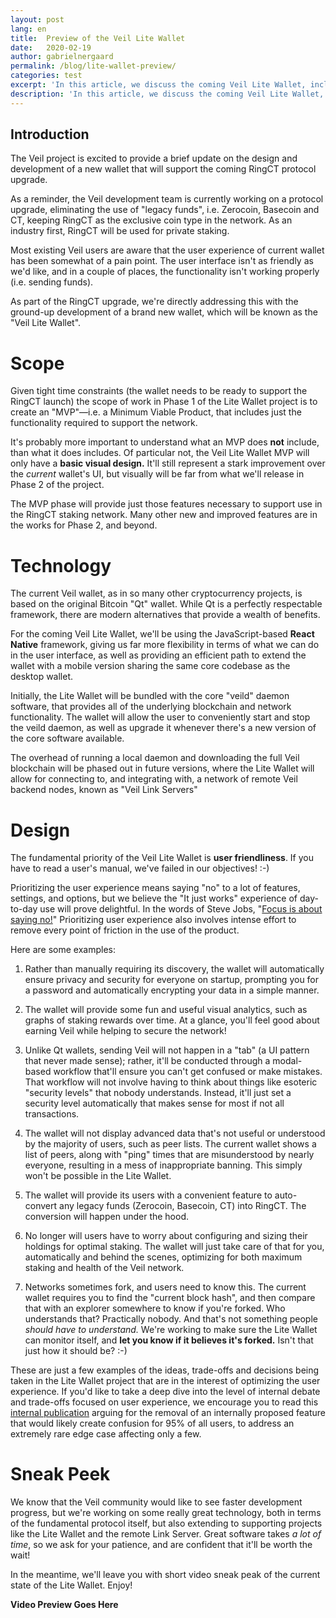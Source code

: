 ```yaml
---
layout: post
lang: en
title:  Preview of the Veil Lite Wallet
date:   2020-02-19
author: gabrielnergaard
permalink: /blog/lite-wallet-preview/
categories: test
excerpt: 'In this article, we discuss the coming Veil Lite Wallet, including a video sneak peek.'
description: 'In this article, we discuss the coming Veil Lite Wallet, including a video sneak peek.'
---
```

## Introduction

The Veil project is excited to provide a brief update on the design and development of a new wallet that will support the coming RingCT protocol upgrade.

As a reminder, the Veil development team is currently working on a protocol upgrade, eliminating the use of "legacy funds", i.e. Zerocoin, Basecoin and CT, keeping RingCT as the exclusive coin type in the network. As an industry first, RingCT will be used for private staking.

Most existing Veil users are aware that the user experience of current wallet has been somewhat of a pain point. The user interface isn't as friendly as we'd like, and in a couple of places, the functionality isn't working properly (i.e. sending funds).

As part of the RingCT upgrade, we're directly addressing this with the ground-up development of a brand new wallet, which will be known as the "Veil Lite Wallet".

# Scope

Given tight time constraints (the wallet needs to be ready to support the RingCT launch) the scope of work in Phase 1 of the Lite Wallet project is to create an "MVP"—i.e. a Minimum Viable Product, that includes just the functionality required to support the network.

It's probably more important to understand what an MVP does **not** include, than what it does includes. Of particular not, the Veil Lite Wallet MVP will only have a **basic visual design.** It'll still represent a stark improvement over the *current* wallet's UI, but visually will be far from what we'll release in Phase 2 of the project.

The MVP phase will provide just those features necessary to support use in the RingCT staking network. Many other new and improved features are in the works for Phase 2, and beyond.

# Technology 

The current Veil wallet, as in so many other cryptocurrency projects, is based on the original Bitcoin "Qt" wallet. While Qt is a perfectly respectable framework, there are modern alternatives that provide a wealth of benefits. 

For the coming Veil Lite Wallet, we'll be using the JavaScript-based **React Native** framework, giving us far more flexibility in terms of what we can do in the user interface, as well as providing an efficient path to extend the wallet with a mobile version sharing the same core codebase as the desktop wallet.

Initially, the Lite Wallet will be bundled with the core "veild" daemon software, that provides all of the underlying blockchain and network functionality. The wallet will allow the user to conveniently start and stop the veild daemon, as well as upgrade it whenever there's a new version of the core software available.

The overhead of running a local daemon and downloading the full Veil blockchain will be phased out in future versions, where the Lite Wallet will allow for connecting to, and integrating with, a network of remote Veil backend nodes, known as "Veil Link Servers"

# Design

The fundamental priority of the Veil Lite Wallet is **user friendliness**. If you have to read a user's manual, we've failed in our objectives! :-) 

Prioritizing the user experience means saying "no" to a lot of features, settings, and options, but we believe the "It just works" experience of day-to-day use will prove delightful. In the words of Steve Jobs, "[Focus is about saying no!][2]" Prioritizing user experience also involves intense effort to remove every point of friction in the use of the product.

Here are some examples:

1. Rather than manually requiring its discovery, the wallet will automatically ensure privacy and security for everyone on startup, prompting you for a password and automatically encrypting your data in a simple manner.

2. The wallet will provide some fun and useful visual analytics, such as graphs of staking rewards over time. At a glance, you'll feel good about earning Veil while helping to secure the network!

3. Unlike Qt wallets, sending Veil will not happen in a "tab" (a UI pattern that never made sense); rather, it'll be conducted through a modal-based workflow that'll ensure you can't get confused or make mistakes. That workflow will not involve having to think about things like esoteric "security levels" that nobody understands. Instead, it'll just set a security level automatically that makes sense for most if not all transactions.

4. The wallet will not display advanced data that's not useful or understood by the majority of users, such as peer lists. The current wallet shows a list of peers, along with "ping" times that are misunderstood by nearly everyone, resulting in a mess of inappropriate banning. This simply won't be possible in the Lite Wallet.

5. The wallet will provide its users with a convenient feature to auto-convert any legacy funds (Zerocoin, Basecoin, CT) into RingCT. The conversion will happen under the hood.

6. No longer will users have to worry about configuring and sizing their holdings for optimal staking. The wallet will just take care of that for you, automatically and behind the scenes, optimizing for both maximum staking and health of the Veil network.

7. Networks sometimes fork, and users need to know this. The current wallet requires you to find the "current block hash", and then compare that with an explorer somewhere to know if you're forked. Who understands that? Practically nobody. And that's not something people *should have to understand.* We're working to make sure the Lite Wallet can monitor itself, and **let you know if it believes it's forked.** Isn't that just how it should be? :-)

These are just a few examples of the ideas, trade-offs and decisions being taken in the Lite Wallet project that are in the interest of optimizing the user experience. If you'd like to take a deep dive into the level of internal debate and trade-offs focused on user experience, we encourage you to read this [internal publication][1] arguing for the removal of an internally proposed feature that would likely create confusion for 95% of all users, to address an extremely rare edge case affecting only a few.

# Sneak Peek

We know that the Veil community would like to see faster development progress, but we're working on some really great technology, both in terms of the fundamental protocol itself, but also extending to supporting projects like the Lite Wallet and the remote Link Server. Great software takes *a lot of time*, so we ask for your patience, and are confident that it'll be worth the wait!

In the meantime, we'll leave you with short video sneak peak of the current state of the Lite Wallet. Enjoy!

**Video Preview Goes Here**

[1]: https://clipz.in/veil-change-reserve.html

[2]: https://fs.blog/2011/09/steve-jobs-saying-no/
